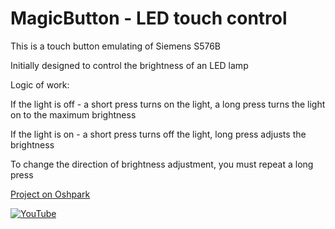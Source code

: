 # MagicButton - LED touch control

This is a touch button emulating of Siemens S576B

Initially designed to control the brightness of an LED lamp

Logic of work:

If the light is off - a short press turns on the light, a long press turns the light on to the maximum brightness

If the light is on - a short press turns off the light, long press adjusts the brightness

To change the direction of brightness adjustment, you must repeat a long press

[Project on Oshpark][1]

 [![YouTube](https://img.youtube.com/vi/CE1e687H_70/0.jpg)](http://www.youtube.com/watch?v=CE1e687H_70)

[1]: https://oshpark.com/shared_projects/qMJ6iwDg "OSH Park"
